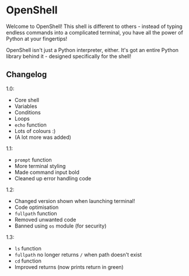 # OpenShell

Welcome to OpenShell! This shell is different to others - instead of typing endless commands into a complicated terminal, you have all the power of Python at your fingertips!

OpenShell isn't just a Python interpreter, either. It's got an entire Python library behind it - designed specifically for the shell!

## Changelog

1.0:

* Core shell
* Variables
* Conditions
* Loops
* `echo` function
* Lots of colours :)
* (A lot more was added)

1.1:

* `prompt` function
* More terminal styling
* Made command input bold
* Cleaned up error handling code

1.2:

* Changed version shown when launching terminal!
* Code optimisation
* `fullpath` function
* Removed unwanted code
* Banned using `os` module (for security)

1.3:

* `ls` function
* `fullpath` no longer returns `/` when path doesn't exist
* `cd` function
* Improved returns (now prints return in green)

